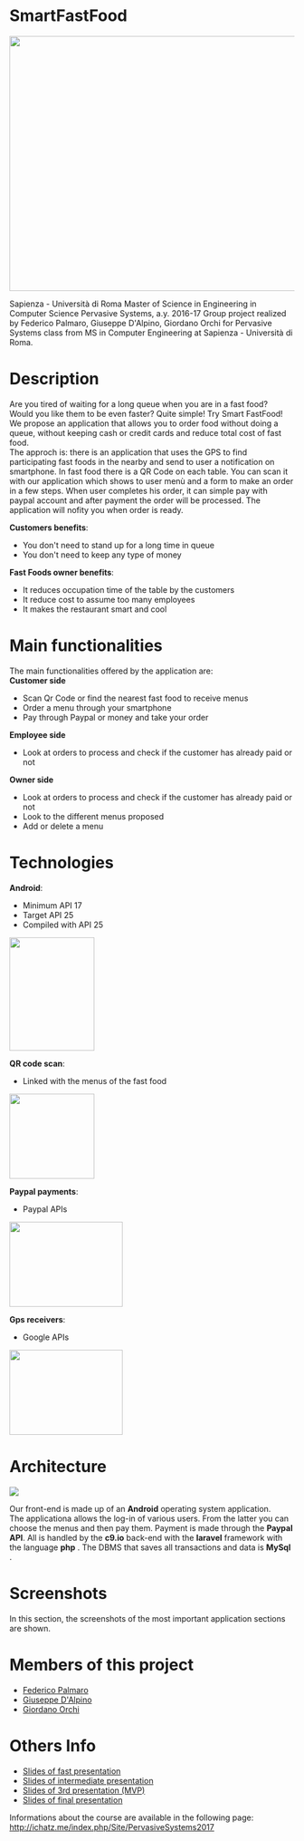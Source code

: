 # SmartFastFood

<img src="http://i64.tinypic.com/25r16hu.jpg" width="900" height="450"/>
<br>

Sapienza - Università di Roma 
Master of Science in Engineering in Computer Science 
Pervasive Systems, a.y. 2016-17 
Group project realized by Federico Palmaro, Giuseppe D'Alpino, Giordano Orchi for Pervasive Systems class from MS in Computer Engineering at Sapienza - Università di Roma.

# Description

Are you tired of waiting for a long queue when you are in a fast food? <br/>
Would you like them to be even faster? Quite simple! Try Smart FastFood! <br/>
We propose an application that allows you to order food without doing a queue, without keeping cash or credit cards and reduce total cost of fast food. <br/>
The approch is: there is an application that uses the GPS to find participating fast foods in the nearby and send to user a notification on smartphone. In fast food there is a QR Code on each table. You can scan it with our application which shows to user menù and a form to make an order in a few steps. When user completes his order, it can simple pay with paypal account and after payment the order will be processed. The application will nofity you when order is ready.

<b>Customers benefits</b>:
<ul>
<li>You don't need to stand up for a long time in queue</li>
<li>You don't need to keep any type of money</li>
</ul>

<b>Fast Foods owner benefits</b>:
<ul>
<li>It reduces occupation time of the table by the customers</li>
<li>It reduce cost to assume too many employees</li>
<li>It makes the restaurant smart and cool</li>
</ul>

# Main functionalities

The main functionalities offered by the application are:<br/>
<b>Customer side</b>
<ul>
<li>Scan Qr Code or find the nearest fast food to receive menus</li>
<li>Order a menu through your smartphone</li>
<li>Pay through Paypal or money and take your order</li>
</ul>

<b>Employee side</b>
<ul>
<li>Look at orders to process and check if the customer has already paid or not</li>
</ul>

<b>Owner side</b>
<ul>
<li>Look at orders to process and check if the customer has already paid or not</li>
<li>Look to the different menus proposed</li>
<li>Add or delete a menu</li>
</ul>

# Technologies

<b>Android</b>:
- Minimum API 17
- Target API 25
- Compiled with API 25

<img src="http://i65.tinypic.com/2h32982.png" width="150" height="200"/>

<b>QR code scan</b>:<br/>
- Linked with the menus of the fast food
<img src="http://i68.tinypic.com/2nv5fmo.png" width="150" height="150"/>

<b>Paypal payments</b>:<br/>
- Paypal APIs
<img src="http://i65.tinypic.com/35imvyc.png" width="200" height="150"/>

<b>Gps receivers</b>:<br/>
- Google APIs
<img src="http://i68.tinypic.com/21k08w9.png" width="200" height="150"/>

# Architecture

<img src="http://i63.tinypic.com/2nv5lw0.png"/>

Our front-end is made up of an <b>Android</b> operating system application. <br/>
The applicationa allows the log-in of various users. From the latter you can choose the menus and then pay them. Payment is made through the <b>Paypal API</b>. All is handled by the <b>c9.io</b> back-end with the <b>laravel</b> framework with the language <b>php</b> . The DBMS that saves all transactions and data is <b>MySql</b> .

# Screenshots

In this section, the screenshots of the most important application sections are shown.

# Members of this project

<ul>

<li> <a href="https://www.linkedin.com/in/federico-palmaro-634092116/">Federico Palmaro</a></li>
<li> <a href="https://www.linkedin.com/in/giuseppe-d-alpino-517561134/">Giuseppe D'Alpino</a></li>
<li> <a href="https://www.linkedin.com/in/giordano-orchi-245789133/">Giordano Orchi</a></li>

</ul>

# Others Info

<ul>
<li><a href="https://www.slideshare.net/FedericoPalmaro/smart-fastfood-73538257">Slides of fast presentation</a></li>
<li><a href="https://www.slideshare.net/FedericoPalmaro/smart-fast-food">Slides of intermediate presentation</a></li>
<li><a href="https://www.slideshare.net/FedericoPalmaro/smart-fast-food-75445849">Slides of 3rd presentation (MVP)</a></li>
<li><a href="https://www.slideshare.net/FedericoPalmaro/smarta-fastfood">Slides of final presentation</a></li>
</ul>

Informations about the course are available in the following page: http://ichatz.me/index.php/Site/PervasiveSystems2017

